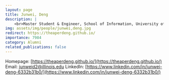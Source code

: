 ```yaml
---
layout: page
title: Junwei, Deng
description: |
    <br>Master Student & Engineer, School of Information, University of Michigan<br>Oct 2019 -- Jan 2022<br><span style='color:blue'>PhD Student, UIUC</span>
img: assets/img/people/junwei,deng.jpg
redirect: https://theaperdeng.github.io/
importance: 7984
category: Alumni
related_publications: false
---
```

Homepage: [https://theaperdeng.github.io/](https://theaperdeng.github.io/)
Email: [junweid2@illinois.edu](mailto:junweid2@illinois.edu)
LinkedIn: [https://www.linkedin.com/in/junwei-deng-6332b31b0/](https://www.linkedin.com/in/junwei-deng-6332b31b0/)
